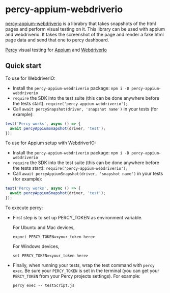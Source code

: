 # percy-appium-webdriverio
[percy-appium-webdriverio](https://github.com/meetmarakana/percy-appium-webdriverio) is a librabry that takes snapshots of the html pages and perform visual testing on it. This library can be used with appium and webdriverio. It takes the screenshot of the page and render a fake html page data and send that one to percy dashboard.


[Percy](https://percy.io) visual testing for [Appium](https://appium.io)
and [WebdriverIo](https://webdriver.io)


## Quick start

To use for WebdriverIO:

- Install the `percy-appium-webdriverio` package: `npm i -D percy-appium-webdriverio`
- `require` the SDK into the test suite (this can be done anywhere before the tests start): `require('percy-appium-webdriverio');`
- Call `await percySnapshot(driver, 'snapshot name')` in your tests (for
  example):
```js
test('Percy works', async () => {
  await percyAppiumSnapshot(driver, 'test');
});
```

To use for Appium setup with WebdriverIO:

- Install the `percy-appium-webdriverio` package: `npm i -D percy-appium-webdriverio`
- `require` the SDK into the test suite (this can be done anywhere before the tests start): `require('percy-appium-webdriverio');`
- Call `await percyAppiumSnapshot(driver, 'snapshot name')` in your tests (for
  example):
```js
test('Percy works', async () => {
  await percyAppiumSnapshot(driver, 'test');
});
```

To execute percy:

- First step is to set up PERCY_TOKEN as environment variable.

  For Ubuntu and Mac devices,
  ```
  export PERCY_TOKEN=<your_token here>
  ```
  For Windows devices,
  ```
  set PERCY_TOKEN=<your_token here>
  ```

- Finally, when running your tests, wrap the test command with `percy exec`. Be sure your `PERCY_TOKEN` is set in the
  terminal (you can get your `PERCY_TOKEN` from your Percy projects settings). For example:
  ```
  percy exec -- testScript.js
  ```
